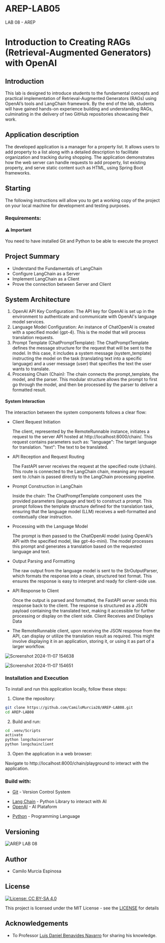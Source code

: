 # AREP-LAB05
LAB 08 - AREP

# Introduction to Creating RAGs (Retrieval-Augmented Generators) with OpenAI

## Introduction

This lab is designed to introduce students to the fundamental concepts and practical implementation of Retrieval-Augmented Generators (RAGs) using OpenAI’s tools and LangChain framework. By the end of the lab, students will have gained hands-on experience building and understanding RAGs, culminating in the delivery of two GitHub repositories showcasing their work.

## Application description

The developed application is a manager for a property list. It allows users to add property to a list along with a detailed description to facilitate organization and tracking during shopping. The application demonstrates how the web server can handle requests to add property, list existing property, and serve static content such as HTML, using Spring Boot frameworks.

## Starting

The following instructions will allow you to get a working copy of the project on your local machine for development and testing purposes.

### Requirements:

#### ⚠️ Important

You need to have installed Git and Python to be able to execute the proyect

## Project Summary

* Understand the Fundamentals of LangChain
* Configure LangChain as a Server
* Implement LangChain as a Client
* Prove the connection between Server and Client

## System Architecture

1. OpenAI API Key Configuration: The API key for OpenAI is set up in the environment to authenticate and communicate with OpenAI's language model services.
2. Language Model Configuration: An instance of ChatOpenAI is created with a specified model (gpt-4). This is the model that will process translation requests.
3. Prompt Template (ChatPromptTemplate): The ChatPromptTemplate defines the message structure for the request that will be sent to the model. In this case, it includes a system message (system_template) instructing the model on the task (translating text into a specific language) and a user message (user) that specifies the text the user wants to translate.
4. Processing Chain (Chain): The chain connects the prompt_template, the model, and the parser. This modular structure allows the prompt to first go through the model, and then be processed by the parser to deliver a formatted result.

#### System Interaction
The interaction between the system components follows a clear flow:

* Client Request Initiation

    The client, represented by the RemoteRunnable instance, initiates a request to the server API hosted at http://localhost:8000/chain/. This request contains parameters such as:
    "language": The target language for translation.
    "text": The text to be translated.
    
* API Reception and Request Routing

    The FastAPI server receives the request at the specified route (/chain). This route is connected to the LangChain chain, meaning any request sent to /chain is passed directly to the LangChain processing pipeline.
    
* Prompt Construction in LangChain

    Inside the chain: The ChatPromptTemplate component uses the provided parameters (language and text) to construct a prompt. This prompt follows the template structure defined for the translation task, ensuring that the language model (LLM) receives a well-formatted and contextually clear instruction.
    
* Processing with the Language Model

    The prompt is then passed to the ChatOpenAI model (using OpenAI’s API with the specified model, like gpt-4o-mini). The model processes this prompt and generates a translation based on the requested language and text.
* Output Parsing and Formatting

    The raw output from the language model is sent to the StrOutputParser, which formats the response into a clean, structured text format. This ensures the response is easy to interpret and ready for client-side use.
* API Response to Client

    Once the output is parsed and formatted, the FastAPI server sends this response back to the client. The response is structured as a JSON payload containing the translated text, making it accessible for further processing or display on the client side.
    Client Receives and Displays Data

* The RemoteRunnable client, upon receiving the JSON response from the API, can display or utilize the translation result as required. This might involve displaying it in an application, storing it, or using it as part of a larger workflow.

![Screenshot 2024-11-07 154638](https://github.com/user-attachments/assets/5a4481d4-8b03-42d2-9a07-656eda6681a2)


![Screenshot 2024-11-07 154651](https://github.com/user-attachments/assets/5cdb6b4b-fe86-4d17-9044-b1ec1be2046e)



### Installation and Execution

To install and run this application locally, follow these steps:

1. Clone the repository:

```bash
git clone https://github.com/CamiloMurcia28/AREP-LAB08.git
cd AREP-LAB08
```

2. Build and run:

```bash
cd .venv/Scripts
activate
python longchainserver
python longchainclient
```

3. Open the application in a web browser:

Navigate to http://localhost:8000/chain/playground to interact with the application.

### Build with:
    
* [Git](https://git-scm.com) - Version Control System
- [Lang Chain](https://python.langchain.com/docs/get_started/introduction) - Python Library to interact with AI
- [OpenAI](https://openai.com/) - AI Plataform
* [Python](https://www.python.org/) - Programming Language

## Versioning

![AREP LAB 08](https://img.shields.io/badge/AREP_LAB_08-v1.0.0-blue)

## Author

- Camilo Murcia Espinosa

## License

[![License: CC BY-SA 4.0](https://licensebuttons.net/l/by-sa/4.0/88x31.png)](https://creativecommons.org/licenses/by-sa/4.0/deed.es)

This project is licensed under the MIT License - see the [LICENSE](LICENSE) for details

## Acknowledgements

- To Professor [Luis Daniel Benavides Navarro](https://ldbn.is.escuelaing.edu.co) for sharing his knowledge.



